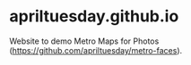 apriltuesday.github.io
======================

Website to demo Metro Maps for Photos (https://github.com/apriltuesday/metro-faces).
